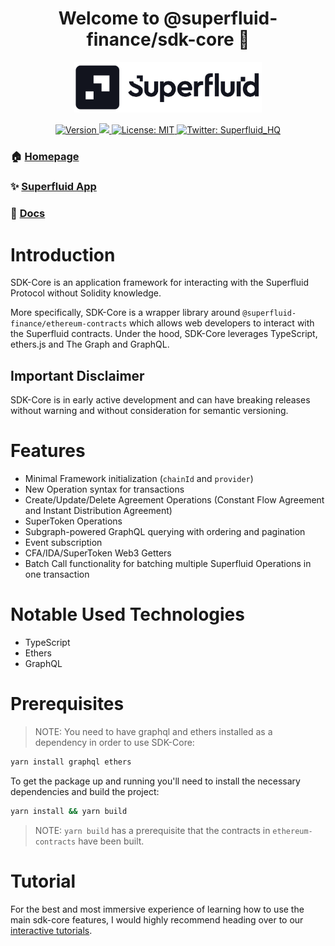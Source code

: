 <h1 align="center">Welcome to @superfluid-finance/sdk-core 👋
</h1>
<div align="center">
<img  width="300" padding="0 0 10px" alt="Superfluid logo" src="https://github.com/superfluid-finance/protocol-monorepo/raw/dev/sf-logo.png" />
<p>
  <a href="https://www.npmjs.com/package/@superfluid-finance/sdk-core" target="_blank">
    <img alt="Version" src="https://img.shields.io/npm/v/@superfluid-finance/sdk-core.svg">
  </a>
  <a href="https://codecov.io/gh/superfluid-finance/protocol-monorepo/tree/dev/packages/sdk-core">
    <img src="https://codecov.io/gh/superfluid-finance/protocol-monorepo/branch/dev/graph/badge.svg?token=LJW5NDGEJ9&flag=sdk-core"/>
  </a>
  <a href="#" target="_blank">
    <img alt="License: MIT" src="https://img.shields.io/badge/License-MIT-yellow.svg" />
  </a>
  <a href="https://twitter.com/Superfluid_HQ/" target="blank">
    <img alt="Twitter: Superfluid_HQ" src="https://img.shields.io/twitter/follow/Superfluid_HQ.svg?style=social" />
  </a>
</p>
</div>

### 🏠 [Homepage](https://superfluid.finance)

### ✨ [Superfluid App](https://app.superfluid.finance/)

### 📖 [Docs](https://docs.superfluid.finance)

# Introduction

SDK-Core is an application framework for interacting with the Superfluid Protocol without Solidity knowledge.

More specifically, SDK-Core is a wrapper library around `@superfluid-finance/ethereum-contracts` which allows web developers to interact with the Superfluid contracts.
Under the hood, SDK-Core leverages TypeScript, ethers.js and The Graph and GraphQL.

## Important Disclaimer

SDK-Core is in early active development and can have breaking releases without warning and without consideration for semantic versioning.

# Features

-   Minimal Framework initialization (`chainId` and `provider`)
-   New Operation syntax for transactions
-   Create/Update/Delete Agreement Operations (Constant Flow Agreement and Instant Distribution Agreement)
-   SuperToken Operations
-   Subgraph-powered GraphQL querying with ordering and pagination
-   Event subscription
-   CFA/IDA/SuperToken Web3 Getters
-   Batch Call functionality for batching multiple Superfluid Operations in one transaction

# Notable Used Technologies

-   TypeScript
-   Ethers
-   GraphQL

# Prerequisites

> NOTE: You need to have graphql and ethers installed as a dependency in order to use SDK-Core:

```bash
yarn install graphql ethers
```

To get the package up and running you'll need to install the necessary dependencies and build the project:

```bash
yarn install && yarn build
```

> NOTE: `yarn build` has a prerequisite that the contracts in `ethereum-contracts` have been built.

# Tutorial

For the best and most immersive experience of learning how to use the main sdk-core features, I would highly recommend heading over to our [interactive tutorials](https://docs.superfluid.finance/superfluid/protocol-developers/interactive-tutorials/sdk-initialization).

